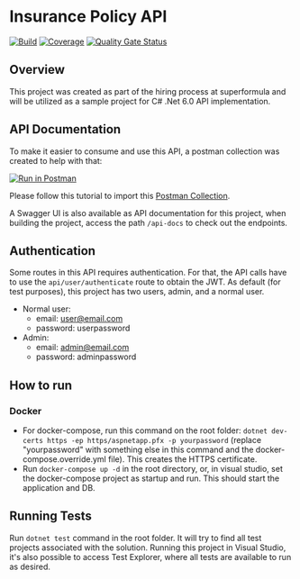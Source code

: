 # Insurance Policy API

[![Build](https://github.com/patrickosm/insurance-api/actions/workflows/build.yml/badge.svg)](https://github.com/yanpitangui/dotnet-api-boilerplate/actions/workflows/build.yml)
[![Coverage](https://sonarcloud.io/api/project_badges/measure?project=PatrickOSM_insurance-api&metric=coverage)](https://sonarcloud.io/dashboard?id=PatrickOSM_insurance-api)
[![Quality Gate Status](https://sonarcloud.io/api/project_badges/measure?project=PatrickOSM_insurance-api&metric=alert_status)](https://sonarcloud.io/dashboard?id=PatrickOSM_insurance-api)

## Overview

This project was created as part of the hiring process at superformula and will be utilized as a sample project for C# .Net 6.0 API implementation.

## API Documentation

To make it easier to consume and use this API, a postman collection was created to help with that:

[![Run in Postman](https://run.pstmn.io/button.svg)](https://god.gw.postman.com/run-collection/3956737-de3e2d6f-ccf7-4b19-b735-dc085ae9c9e5?action=collection%2Ffork&collection-url=entityId%3D3956737-de3e2d6f-ccf7-4b19-b735-dc085ae9c9e5%26entityType%3Dcollection%26workspaceId%3D1351243f-c35b-4006-9d81-3941aed0da97)

Please follow this tutorial to import this [Postman Collection](https://www.getpostman.com/docs/collections).

A Swagger UI is also available as API documentation for this project, when building the project, access the path ``/api-docs`` to check out the endpoints.

## Authentication
Some routes in this API requires authentication. For that, the API calls have to use the ``api/user/authenticate`` route to obtain the JWT.
As default (for test purposes), this project has two users, admin, and a normal user.
- Normal user: 
	- email: user@email.com
	- password: userpassword
- Admin:
	- email: admin@email.com
	- password: adminpassword

## How to run

### Docker
 - For docker-compose, run this command on the root folder: ``dotnet dev-certs https -ep https/aspnetapp.pfx -p yourpassword`` (replace "yourpassword" with something else in this command and the docker-compose.override.yml file). This creates the HTTPS certificate.
 - Run ``docker-compose up -d`` in the root directory, or, in visual studio, set the docker-compose project as startup and run. This should start the application and DB.

## Running Tests
Run ``dotnet test`` command in the root folder. It will try to find all test projects associated with the solution. Running this project in Visual Studio, it's also possible to access Test Explorer, where all tests are available to run as desired. 
